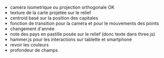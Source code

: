 

- caméra isometrique ou projection orthogonale OK
- texture de la carte projetée sur le relief
- centroid basé sur la position des capitales
- fonction de transition pour la caméra et pour le mouvements des points
- changement d'année
- note des pays en pastille posée sur le relief (donc texte dans three.js)
- hammer.js pour les interactions sur tablette et smartphone
- revoir les couleurs
- profondeur de champs


